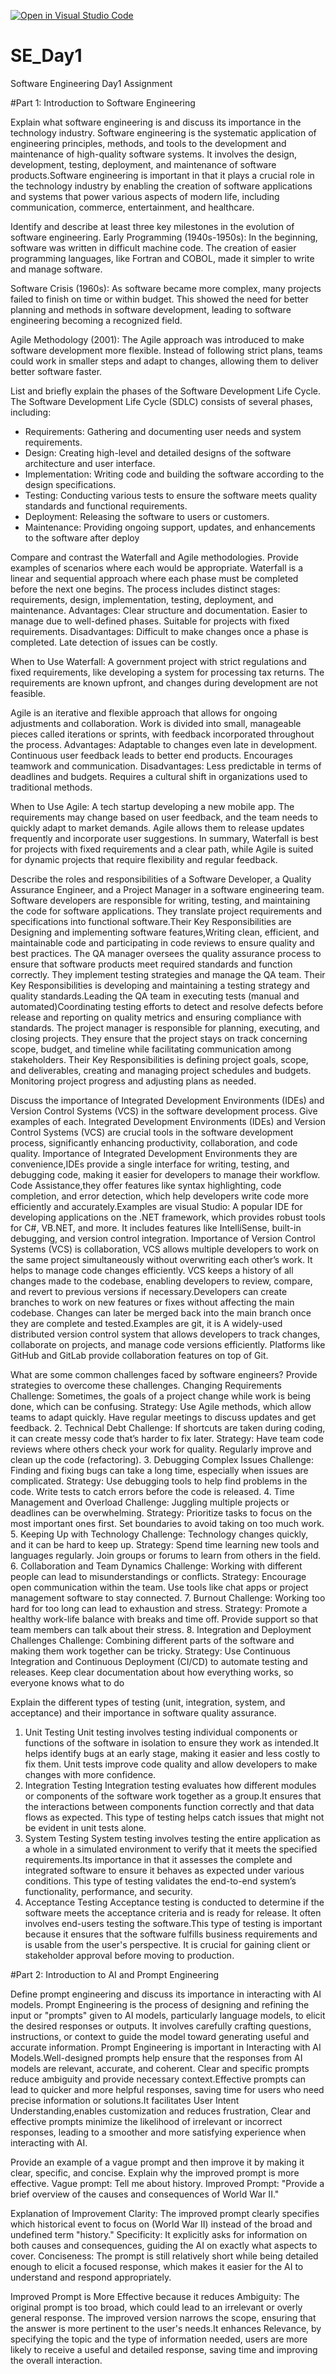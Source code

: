 [![Open in Visual Studio Code](https://classroom.github.com/assets/open-in-vscode-2e0aaae1b6195c2367325f4f02e2d04e9abb55f0b24a779b69b11b9e10269abc.svg)](https://classroom.github.com/online_ide?assignment_repo_id=15802472&assignment_repo_type=AssignmentRepo)
# SE_Day1
Software Engineering Day1 Assignment

#Part 1: Introduction to Software Engineering

Explain what software engineering is and discuss its importance in the technology industry.
Software engineering is the systematic application of engineering principles, methods, and tools to the development and maintenance of high-quality software systems. It involves the design, development, testing, deployment, and maintenance of software products.Software engineering is important in that it plays a crucial role in the technology industry by enabling the creation of software applications and systems that power various aspects of modern life, including communication, commerce, entertainment, and healthcare.


Identify and describe at least three key milestones in the evolution of software engineering.
Early Programming (1940s-1950s): In the beginning, software was written in difficult machine code. The creation of easier programming languages, like Fortran and COBOL, made it simpler to write and manage software.

Software Crisis (1960s): As software became more complex, many projects failed to finish on time or within budget. This showed the need for better planning and methods in software development, leading to software engineering becoming a recognized field.

Agile Methodology (2001): The Agile approach was introduced to make software development more flexible. Instead of following strict plans, teams could work in smaller steps and adapt to changes, allowing them to deliver better software faster.

List and briefly explain the phases of the Software Development Life Cycle.
The Software Development Life Cycle (SDLC) consists of several phases, including:
  - Requirements: Gathering and documenting user needs and system requirements.
  - Design: Creating high-level and detailed designs of the software architecture and user interface.
  - Implementation: Writing code and building the software according to the design specifications.
  - Testing: Conducting various tests to ensure the software meets quality standards and functional requirements.
  - Deployment: Releasing the software to users or customers.
  - Maintenance: Providing ongoing support, updates, and enhancements to the software after deploy

Compare and contrast the Waterfall and Agile methodologies. Provide examples of scenarios where each would be appropriate.
Waterfall is a linear and sequential approach where each phase must be completed before the next one begins. The process includes distinct stages: requirements, design, implementation, testing, deployment, and maintenance.
Advantages:
Clear structure and documentation.
Easier to manage due to well-defined phases.
Suitable for projects with fixed requirements.
Disadvantages:
Difficult to make changes once a phase is completed.
Late detection of issues can be costly.

When to Use Waterfall:
A government project with strict regulations and fixed requirements, like developing a system for processing tax returns. The requirements are known upfront, and changes during development are not feasible.

Agile is an iterative and flexible approach that allows for ongoing adjustments and collaboration. Work is divided into small, manageable pieces called iterations or sprints, with feedback incorporated throughout the process.
Advantages:
Adaptable to changes even late in development.
Continuous user feedback leads to better end products.
Encourages teamwork and communication.
Disadvantages:
Less predictable in terms of deadlines and budgets.
Requires a cultural shift in organizations used to traditional methods.

When to Use Agile:
A tech startup developing a new mobile app. The requirements may change based on user feedback, and the team needs to quickly adapt to market demands. Agile allows them to release updates frequently and incorporate user suggestions.
In summary, Waterfall is best for projects with fixed requirements and a clear path, while Agile is suited for dynamic projects that require flexibility and regular feedback.

Describe the roles and responsibilities of a Software Developer, a Quality Assurance Engineer, and a Project Manager in a software engineering team.
Software developers are responsible for writing, testing, and maintaining the code for software applications. They translate project requirements and specifications into functional software.Their Key Responsibilities are Designing and implementing software features,Writing clean, efficient, and maintainable code and participating in code reviews to ensure quality and best practices.
The QA manager oversees the quality assurance process to ensure that software products meet required standards and function correctly. They implement testing strategies and manage the QA team. Their Key Responsibilities is developing and maintaining a testing strategy and quality standards.Leading the QA team in executing tests (manual and automated)Coordinating testing efforts to detect and resolve defects before release and reporting on quality metrics and ensuring compliance with standards.
The project manager is responsible for planning, executing, and closing projects. They ensure that the project stays on track concerning scope, budget, and timeline while facilitating communication among stakeholders. Their Key Responsibilities is defining project goals, scope, and deliverables, creating and managing project schedules and budgets.
Monitoring project progress and adjusting plans as needed.

Discuss the importance of Integrated Development Environments (IDEs) and Version Control Systems (VCS) in the software development process. Give examples of each.
Integrated Development Environments (IDEs) and Version Control Systems (VCS) are crucial tools in the software development process, significantly enhancing productivity, collaboration, and code quality.
Importance of Integrated Development Environments they are convenience,IDEs provide a single interface for writing, testing, and debugging code, making it easier for developers to manage their workflow.
Code Assistance,they offer features like syntax highlighting, code completion, and error detection, which help developers write code more efficiently and accurately.Examples are visual Studio: A popular IDE for developing applications on the .NET framework, which provides robust tools for C#, VB.NET, and more. It includes features like IntelliSense, built-in debugging, and version control integration.
Importance of Version Control Systems (VCS) is collaboration, VCS allows multiple developers to work on the same project simultaneously without overwriting each other’s work. It helps to manage code changes efficiently. VCS keeps a history of all changes made to the codebase, enabling developers to review, compare, and revert to previous versions if necessary.Developers can create branches to work on new features or fixes without affecting the main codebase. Changes can later be merged back into the main branch once they are complete and tested.Examples are git, it is  A widely-used distributed version control system that allows developers to track changes, collaborate on projects, and manage code versions efficiently. Platforms like GitHub and GitLab provide collaboration features on top of Git.


What are some common challenges faced by software engineers? Provide strategies to overcome these challenges.
Changing Requirements
Challenge: Sometimes, the goals of a project change while work is being done, which can be confusing.
Strategy:
Use Agile methods, which allow teams to adapt quickly.
Have regular meetings to discuss updates and get feedback.
2. Technical Debt
Challenge: If shortcuts are taken during coding, it can create messy code that’s harder to fix later.
Strategy:
Have team code reviews where others check your work for quality.
Regularly improve and clean up the code (refactoring).
3. Debugging Complex Issues
Challenge: Finding and fixing bugs can take a long time, especially when issues are complicated.
Strategy:
Use debugging tools to help find problems in the code.
Write tests to catch errors before the code is released.
4. Time Management and Overload
Challenge: Juggling multiple projects or deadlines can be overwhelming.
Strategy:
Prioritize tasks to focus on the most important ones first.
Set boundaries to avoid taking on too much work.
5. Keeping Up with Technology
Challenge: Technology changes quickly, and it can be hard to keep up.
Strategy:
Spend time learning new tools and languages regularly.
Join groups or forums to learn from others in the field.
6. Collaboration and Team Dynamics
Challenge: Working with different people can lead to misunderstandings or conflicts.
Strategy:
Encourage open communication within the team.
Use tools like chat apps or project management software to stay connected.
7. Burnout
Challenge: Working too hard for too long can lead to exhaustion and stress.
Strategy:
Promote a healthy work-life balance with breaks and time off.
Provide support so that team members can talk about their stress.
8. Integration and Deployment Challenges
Challenge: Combining different parts of the software and making them work together can be tricky.
Strategy:
Use Continuous Integration and Continuous Deployment (CI/CD) to automate testing and releases.
Keep clear documentation about how everything works, so everyone knows what to do

Explain the different types of testing (unit, integration, system, and acceptance) and their importance in software quality assurance.
1. Unit Testing
Unit testing involves testing individual components or functions of the software in isolation to ensure they work as intended.It helps identify bugs at an early stage, making it easier and less costly to fix them. Unit tests improve code quality and allow developers to make changes with more confidence.
3. Integration Testing
Integration testing evaluates how different modules or components of the software work together as a group.It ensures that the interactions between components function correctly and that data flows as expected. This type of testing helps catch issues that might not be evident in unit tests alone.
4. System Testing
System testing involves testing the entire application as a whole in a simulated environment to verify that it meets the specified requirements.Its importance in that it  assesses the complete and integrated software to ensure it behaves as expected under various conditions. This type of testing validates the end-to-end system’s functionality, performance, and security.
5. Acceptance Testing
Acceptance testing is conducted to determine if the software meets the acceptance criteria and is ready for release. It often involves end-users testing the software.This type of testing is important because it ensures that the software fulfills business requirements and is usable from the user's perspective. It is crucial for gaining client or stakeholder approval before moving to production.

#Part 2: Introduction to AI and Prompt Engineering


Define prompt engineering and discuss its importance in interacting with AI models.
Prompt Engineering is the process of designing and refining the input or "prompts" given to AI models, particularly language models, to elicit the desired responses or outputs. It involves carefully crafting questions, instructions, or context to guide the model toward generating useful and accurate information. Prompt Engineering is important  in Interacting with AI Models.Well-designed prompts help ensure that the responses from AI models are relevant, accurate, and coherent. Clear and specific prompts reduce ambiguity and provide necessary context.Effective prompts can lead to quicker and more helpful responses, saving time for users who need precise information or solutions.It facilitates User Intent Understanding,enables customization and reduces frustration, Clear and effective prompts minimize the likelihood of irrelevant or incorrect responses, leading to a smoother and more satisfying experience when interacting with AI.

Provide an example of a vague prompt and then improve it by making it clear, specific, and concise. Explain why the improved prompt is more effective.
Vague prompt: Tell me about history.
Improved Prompt: "Provide a brief overview of the causes and consequences of World War II."

Explanation of Improvement
Clarity: The improved prompt clearly specifies which historical event to focus on (World War II) instead of the broad and undefined term "history."
Specificity: It explicitly asks for information on both causes and consequences, guiding the AI on exactly what aspects to cover.
Conciseness: The prompt is still relatively short while being detailed enough to elicit a focused response, which makes it easier for the AI to understand and respond appropriately.

Improved Prompt is More Effective because it reduces Ambiguity: The original prompt is too broad, which could lead to an irrelevant or overly general response. The improved version narrows the scope, ensuring that the answer is more pertinent to the user's needs.It enhances Relevance, by specifying the topic and the type of information needed, users are more likely to receive a useful and detailed response, saving time and improving the overall interaction.
